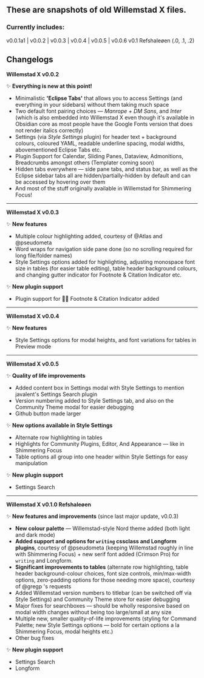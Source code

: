 ## These are snapshots of old Willemstad X files.

### Currently includes:
v0.0.1a1 | v0.0.2 | v0.0.3 | v0.0.4 | v0.0.5 | v0.0.6
v0.1 Refshaleøen (.0, .1, .2)

## Changelogs

**Willemstad X v0.0.2**

✨ __Everything is new at this point!__
- Minimalistic **'Eclipse Tabs'** that allows you to access Settings (and everything in your sidebars) without them taking much space
- Two default font pairing choices — *Manrope + DM Sans*, and *Inter* (which is also embedded into Willemstad X even though it's available in Obsidian core as most people have the Google Fonts version that does not render italics correctly)
- Settings (via *Style Settings* plugin) for header text + background colours, coloured YAML, readable underline spacing, modal widths, abovementioned Eclipse Tabs etc.
- Plugin Support for Calendar, Sliding Panes, Dataview, Admonitions, Breadcrumbs amongst others (Templater coming soon)
- Hidden tabs everywhere — side pane tabs, and status bar, as well as the Eclipse sidebar tabs all are hidden/partially-hidden by default and can be accessed by hovering over them
- And most of the stuff originally available in Willemstad for Shimmering Focus!

---

**Willemstad X v0.0.3**

✨ __New features__
- Multiple colour highlighting added, courtesy of @Atlas and @pseudometa
- Word wraps for navigation side pane done (so no scrolling required for long file/folder names)
- Style Settings options added for highlighting, adjusting monospace font size in tables (for easier table editing), table header background colours, and changing gutter indicator for Footnote & Citation Indicator etc.

✨ __New plugin support__
- Plugin support for 🦶📝 Footnote & Citation Indicator added

---

**Willemstad X v0.0.4**

✨ __New features__
- Style Settings options for modal heights, and font variations for tables in Preview mode

---

**Willemstad X v0.0.5**

✨ __Quality of life improvements__
- Added content box in Settings modal with Style Settings to mention javalent's Settings Search plugin
- Version numbering added to Style Settings tab, and also on the Community Theme modal for easier debugging
- Github button made larger

✨ __New options available in Style Settings__
- Alternate row highlighting in tables
- Highlights for Community Plugins, Editor, And Appearance — like in Shimmering Focus
- Table options all group into one header within Style Settings for easy manipulation

✨ __New plugin support__
- Settings Search

---

**Willemstad X v0.1.0 Refshaleøen**

✨ __New features and improvements__ (since last major update, v0.0.3)
- __New colour palette__ — Willemstad-style Nord theme added (both light and dark mode)
- __Added support and options for `writing` cssclass and Longform plugins__, courtesy of @pseudometa (keeping Willemstad roughly in line with Shimmering Focus) + new serif font added (Crimson Pro) for `writing` and Longform.
- __Significant improvements to tables__ (alternate row highlighting, table header background-colour choices, font size controls, min/max-width options, zero-padding options for those needing more space), courtesy of @gregp 's requests
- Added Willemstad version numbers to titlebar (can be switched off via Style Settings) and Community Theme store for easier debugging
- Major fixes for searchboxes — should be wholly responsive based on modal width changes without being too large/small at any size
- Multiple new, smaller quality-of-life improvements (styling for Command Palette; new Style Settings options — bold for certain options a la Shimmering Focus, modal heights etc.)
- Other bug fixes

✨ __New plugin support__
- Settings Search
- Longform
